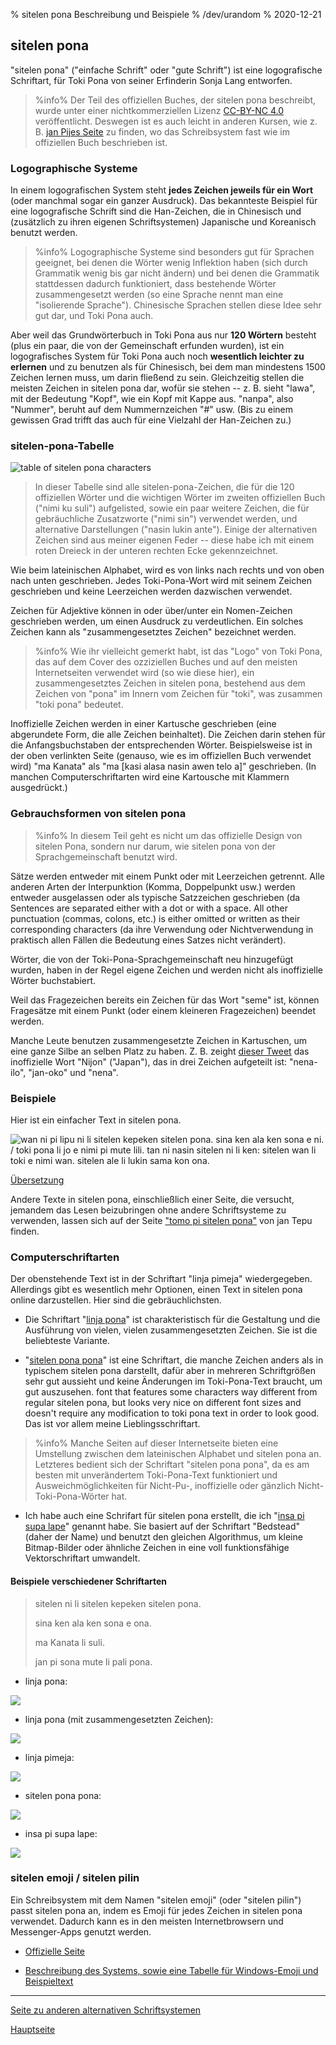 % sitelen pona Beschreibung und Beispiele
% /dev/urandom
% 2020-12-21

## sitelen pona

"sitelen pona" ("einfache Schrift" oder "gute Schrift") ist eine logografische 
Schriftart, für Toki Pona von seiner Erfinderin Sonja Lang entworfen.

> %info%
> Der Teil des offiziellen Buches, der sitelen pona beschreibt, wurde unter 
> einer nichtkommerziellen Lizenz [CC-BY-NC 4.0](https://creativecommons.org/licenses/by-nc/4.0/) 
> veröffentlicht. Deswegen ist es auch leicht in anderen Kursen, wie z. B. 
> [jan Pijes Seite](http://tokipona.net/tp/janpije/hieroglyphs.php) zu finden, 
> wo das Schreibsystem fast wie im offiziellen Buch beschrieben ist.
>

### Logographische Systeme

In einem logografischen System steht **jedes Zeichen jeweils für ein Wort** 
(oder manchmal sogar ein ganzer Ausdruck). Das bekannteste Beispiel für 
eine logografische Schrift sind die Han-Zeichen, die in Chinesisch und 
(zusätzlich zu ihren eigenen Schriftsystemen) Japanische und Koreanisch 
benutzt werden.

> %info%
> Logographische Systeme sind besonders gut für Sprachen geeignet, bei denen 
> die Wörter wenig Inflektion haben (sich durch Grammatik wenig bis gar nicht 
> ändern) und bei denen die Grammatik stattdessen dadurch funktioniert, dass 
> bestehende Wörter zusammengesetzt werden (so eine Sprache nennt man eine 
> "isolierende Sprache"). Chinesische Sprachen stellen diese Idee sehr gut dar, 
> und Toki Pona auch.
>

Aber weil das Grundwörterbuch in Toki Pona aus nur **120 Wörtern** besteht 
(plus ein paar, die von der Gemeinschaft erfunden wurden), ist ein 
logografisches System für Toki Pona auch noch **wesentlich leichter zu 
erlernen** und zu benutzen als für Chinesisch, bei dem man mindestens 1500 
Zeichen lernen muss, um darin fließend zu sein. Gleichzeitig stellen die 
meisten Zeichen in sitelen pona dar, wofür sie stehen -- z. B. sieht "lawa", 
mit der Bedeutung "Kopf", wie ein Kopf mit Kappe aus. "nanpa", also "Nummer", 
beruht auf dem Nummernzeichen "\#" usw. (Bis zu einem gewissen Grad trifft 
das auch für eine Vielzahl der Han-Zeichen zu.)

### sitelen-pona-Tabelle

![table of sitelen pona characters](/tokipona/sitelen_pona.gif)

> In dieser Tabelle sind alle sitelen-pona-Zeichen, die für die 120 offiziellen
> Wörter und die wichtigen Wörter im zweiten offiziellen Buch ("nimi ku suli")
> aufgelisted, sowie ein paar weitere Zeichen, die für gebräuchliche Zusatzworte
> ("nimi sin") verwendet werden, und alternative Darstellungen ("nasin lukin
> ante"). Einige der alternativen Zeichen sind aus meiner eigenen Feder -- diese
> habe ich mit einem roten Dreieck in der unteren rechten Ecke gekennzeichnet.

Wie beim lateinischen Alphabet, wird es von links nach rechts und von oben 
nach unten geschrieben. Jedes Toki-Pona-Wort wird mit seinem Zeichen geschrieben 
und keine Leerzeichen werden dazwischen verwendet.

Zeichen für Adjektive können in oder über/unter ein Nomen-Zeichen geschrieben 
werden, um einen Ausdruck zu verdeutlichen. Ein solches Zeichen kann als 
"zusammengesetztes Zeichen" bezeichnet werden.

> %info%
> Wie ihr vielleicht gemerkt habt, ist das "Logo" von Toki Pona, das auf dem 
> Cover des ozziziellen Buches und auf den meisten Internetseiten verwendet 
> wird (so wie diese hier), ein zusammengesetztes Zeichen in sitelen pona, 
> bestehend aus dem Zeichen von "pona" im Innern vom Zeichen für "toki", was 
> zusammen "toki pona" bedeutet.

Inoffizielle Zeichen werden in einer Kartusche geschrieben (eine abgerundete 
Form, die alle Zeichen beinhaltet). Die Zeichen darin stehen für die 
Anfangsbuchstaben der entsprechenden Wörter. Beispielsweise ist in der oben 
verlinkten Seite (genauso, wie es im offiziellen Buch verwendet wird) "ma 
Kanata" als "ma [kasi alasa nasin awen telo a]" geschrieben. (In manchen 
Computerschriftarten wird eine Kartousche mit Klammern ausgedrückt.)

### Gebrauchsformen von sitelen pona

> %info%
> In diesem Teil geht es nicht um das offizielle Design von sitelen Pona, 
> sondern nur darum, wie sitelen pona von der Sprachgemeinschaft benutzt 
> wird.

Sätze werden entweder mit einem Punkt oder mit Leerzeichen getrennt. Alle 
anderen Arten der Interpunktion (Komma, Doppelpunkt usw.) werden entweder 
ausgelassen oder als typische Satzzeichen geschrieben (da 
Sentences are separated either with a dot or with a space. All other punctuation
(commas, colons, etc.) is either omitted or written as their corresponding
characters (da ihre Verwendung oder Nichtverwendung in praktisch allen Fällen 
die Bedeutung eines Satzes nicht verändert).

Wörter, die von der Toki-Pona-Sprachgemeinschaft neu hinzugefügt wurden, 
haben in der Regel eigene Zeichen und werden nicht als inoffizielle 
Wörter buchstabiert.

Weil das Fragezeichen bereits ein Zeichen für das Wort "seme" ist, können 
Fragesätze mit einem Punkt (oder einem kleineren Fragezeichen) beendet werden.

Manche Leute benutzen zusammengesetzte Zeichen in Kartuschen, um eine ganze 
Silbe an selben Platz zu haben. Z. B. zeight [dieser Tweet](https://twitter.com/qvarie/status/1291755067851251712) das inoffizielle Wort "Nijon" ("Japan"), das in drei Zeichen aufgeteilt ist: 
"nena-ilo", "jan-oko" und "nena".

### Beispiele

Hier ist ein einfacher Text in sitelen pona. 

![wan ni pi lipu ni li sitelen kepeken sitelen pona. sina ken ala ken sona e ni.
/ toki pona li jo e nimi pi mute lili. tan ni nasin sitelen ni li ken: sitelen
wan li toki e nimi wan. sitelen ale li lukin sama kon
ona.](/tokipona/sitelen_pona_example.png)

[Übersetzung](de_answers.html#sp)

Andere Texte in sitelen pona, einschließlich einer Seite, die versucht, 
jemandem das Lesen beizubringen ohne andere Schriftsysteme zu verwenden, 
lassen sich auf der Seite ["tomo pi sitelen pona"](https://davidar.github.io/tp/) 
von jan Tepu finden.

### Computerschriftarten

Der obenstehende Text ist in der Schriftart "linja pimeja" wiedergegeben. 
Allerdings gibt es wesentlich mehr Optionen, einen Text in sitelen pona online 
darzustellen. Hier sind die gebräuchlichsten.

 * Die Schriftart "[linja pona](musilili.net/linja-pona/)" ist charakteristisch 
   für die Gestaltung und die Ausführung von vielen, vielen zusammengesetzten 
   Zeichen. Sie ist die beliebteste Variante.

 * "[sitelen pona pona](https://jackhumbert.github.io/sitelen-pona-pona/)" ist 
   eine Schriftart, die manche Zeichen anders als in typischem sitelen pona 
   darstellt, dafür aber in mehreren Schriftgrößen sehr gut aussieht und keine 
   Änderungen im Toki-Pona-Text braucht, um gut auszusehen. 
   font that features some characters way different from regular sitelen pona,
   but looks very nice on different font sizes and doesn't require any
   modification to toki pona text in order to look good. Das ist vor allem 
   meine Lieblingsschriftart.

> %info%
> Manche Seiten auf dieser Internetseite bieten eine Umstellung zwischen 
> dem lateinischen Alphabet und sitelen pona an. Letzteres bedient sich der 
> Schriftart "sitelen pona pona", da es am besten mit unverändertem 
> Toki-Pona-Text funktioniert und Ausweichmöglichkeiten für Nicht-Pu-, 
> inoffizielle oder gänzlich Nicht-Toki-Pona-Wörter hat.
>

 * Ich habe auch eine Schrifart für sitelen pona erstellt, die ich "[insa 
 pi supa  lape](supalape.html)" genannt habe. Sie basiert auf der Schriftart 
 "Bedstead"(daher der Name) und benutzt den gleichen Algorithmus, um kleine 
 Bitmap-Bilder oder ähnliche Zeichen in eine voll funktionsfähige 
 Vektorschriftart umwandelt.

#### Beispiele verschiedener Schriftarten

>
> sitelen ni li sitelen kepeken sitelen pona.
>
> sina ken ala ken sona e ona.
>
> ma Kanata li suli.
>
> jan pi sona mute li pali pona.
>

* linja pona:

![](/tokipona/lpona.png)

* linja pona (mit zusammengesetzten Zeichen):

![](/tokipona/lpona2.png)

* linja pimeja:

![](/tokipona/lpimeja.png)

* sitelen pona pona:

![](/tokipona/spp.png)

* insa pi supa lape:

![](/tokipona/insa.png)

### sitelen emoji / sitelen pilin

Ein Schreibsystem mit dem Namen "sitelen emoji" (oder "sitelen pilin") passt 
sitelen pona an, indem es Emoji für jedes Zeichen in sitelen pona verwendet. 
Dadurch kann es in den meisten Internetbrowsern und Messenger-Apps genutzt 
werden.

* [Offizielle Seite](https://sites.google.com/view/sitelenemoji)

* [Beschreibung des Systems, sowie eine Tabelle für Windows-Emoji und 
Beispieltext](https://omniglot.com/conscripts/sitelenemoji.htm)

---

[Seite zu anderen alternativen Schriftsystemen](x2.html)

[Hauptseite](de_index.html)


